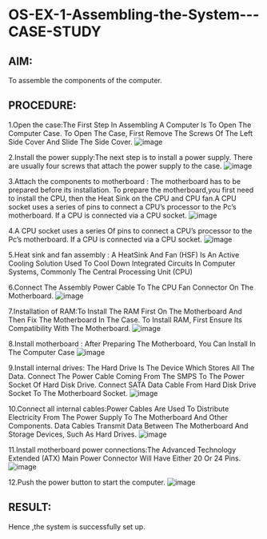 # OS-EX-1-Assembling-the-System---CASE-STUDY

## AIM:
To assemble the components of the computer.

## PROCEDURE:
1.Open the case:The First Step In Assembling A Computer Is To Open The Computer Case. To Open The Case, First Remove The Screws Of The Left Side Cover And Slide The Side Cover.
![image](https://github.com/poojaanbu0/OS-EX-1-Assembling-the-System---CASE-STUDY/assets/119390329/ca0179bd-3986-4501-93d6-aa5a592bdbce)


2.Install the power supply:The next step is to install a power supply. There are usually four screws that attach the power supply to the case.
![image](https://github.com/poojaanbu0/OS-EX-1-Assembling-the-System---CASE-STUDY/assets/119390329/ff2167f9-f240-4225-9dd6-008cc1c012c2)

3.Attach the components to motherboard : The motherboard has to be prepared before its installation. To prepare the motherboard,you first need to install the CPU, then the Heat Sink on the CPU and CPU fan.A CPU socket uses a series of pins to connect a CPU’s processor to the Pc’s motherboard. If a CPU is connected via a CPU socket.
![image](https://github.com/poojaanbu0/OS-EX-1-Assembling-the-System---CASE-STUDY/assets/119390329/23bb19b0-16ab-438c-b9de-c84e49de18cd)

4.A CPU socket uses a series Of pins to connect a CPU’s processor to the Pc’s motherboard. If a CPU is connected via a CPU socket.
![image](https://github.com/poojaanbu0/OS-EX-1-Assembling-the-System---CASE-STUDY/assets/119390329/cacb8531-58df-4ff0-b7a3-b6771fab72ca)

5.Heat sink and fan assembly : A HeatSink And Fan (HSF) Is An Active Cooling Solution Used To Cool Down Integrated Circuits In Computer Systems, Commonly The Central Processing Unit (CPU)

6.Connect The Assembly Power Cable To The CPU Fan Connector On The Motherboard.
![image](https://github.com/poojaanbu0/OS-EX-1-Assembling-the-System---CASE-STUDY/assets/119390329/e00e94e2-5e73-4dfd-82f9-f2ac6d6db750)

7.Installation of RAM:To Install The RAM First On The Motherboard And Then Fix The Motherboard In The Case. To Install RAM, First Ensure Its Compatibility With The Motherboard.
![image](https://github.com/poojaanbu0/OS-EX-1-Assembling-the-System---CASE-STUDY/assets/119390329/f62f8c29-1870-4a9b-9472-a25c952e0cb7)

8.Install motherboard : After Preparing The Motherboard, You Can Install In The Computer Case
![image](https://github.com/poojaanbu0/OS-EX-1-Assembling-the-System---CASE-STUDY/assets/119390329/7ef1d2af-eb95-4a73-9c01-b56ea82bc94e)

9.Install internal drives: The Hard Drive Is The Device Which Stores All The Data. Connect The Power Cable Coming From The SMPS To The Power Socket Of Hard Disk Drive. Connect SATA Data Cable From Hard Disk Drive Socket To The Motherboard Socket.
![image](https://github.com/poojaanbu0/OS-EX-1-Assembling-the-System---CASE-STUDY/assets/119390329/901d8ca2-e563-44d7-afa1-1f25af3b36b2)

10.Connect all internal cables:Power Cables Are Used To Distribute Electricity From The Power Supply To The Motherboard And Other Components. Data Cables Transmit Data Between The Motherboard And Storage Devices, Such As Hard Drives.
![image](https://github.com/poojaanbu0/OS-EX-1-Assembling-the-System---CASE-STUDY/assets/119390329/2e6b7b33-7b56-4730-892e-896153ce4752)

11.Install motherboard power connections:The Advanced Technology Extended (ATX) Main Power Connector Will Have Either 20 Or 24 Pins.
![image](https://github.com/poojaanbu0/OS-EX-1-Assembling-the-System---CASE-STUDY/assets/119390329/ff2e32b7-a9fe-4a4e-a631-075da7598134)


12.Push the power button to start the computer.
![image](https://github.com/poojaanbu0/OS-EX-1-Assembling-the-System---CASE-STUDY/assets/119390329/77a379fb-c060-408a-944a-66e87ea558c6)

## RESULT:
Hence ,the system is successfully set up.
